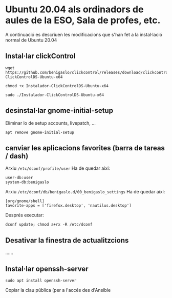 # Ubuntu 20.04 als ordinadors de aules de la ESO, Sala de profes, etc.

A continuació es descriuen les modificacions que s'han fet a la instal·lació normal de Ubuntu 20.04

## Instal·lar clickControl

```
wget https://github.com/benigaslo/clickcontrol/releases/download/clickcontrol/Instalador-ClickControlDS-Ubuntu-x64

chmod +x Instalador-ClickControlDS-Ubuntu-x64

sudo ./Instalador-ClickControlDS-Ubuntu-x64
```

## desinstal·lar gnome-initial-setup

Eliminar lo de setup accounts, livepatch, ...

```
apt remove gnome-initial-setup
```

## canviar les aplicacions favorites (barra de tareas / dash)

Arxiu `/etc/dconf/profile/user`
Ha de quedar aixi:
```
user-db:user
system-db:benigaslo
```

Arxiu `/etc/dconf/db/benigaslo.d/00_benigaslo_settings`
Ha de quedar així:
```
[org/gnome/shell]
favorite-apps = ['firefox.desktop', 'nautilus.desktop']
```

Després executar:
```
dconf update; chmod a+rx -R /etc/dconf
```

## Desativar la finestra de actualitzcions

......

## Instal·lar openssh-server

```
sudo apt install openssh-server
```

Copiar la clau pública (per a l'accés des d'Ansible
```
